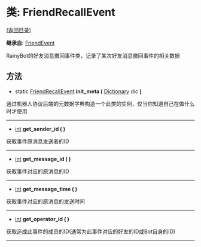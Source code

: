 # 类: FriendRecallEvent

[(返回目录)](./)

**继承自:** [FriendEvent](friendevent.md)

RainyBot的好友消息撤回事件类，记录了某次好友消息撤回事件的相关数据

## 方法

* static [FriendRecallEvent](friendrecallevent.md) **init\_meta (** [Dictionary](https://docs.godotengine.org/en/latest/classes/class\_dictionary.html) dic **)**

通过机器人协议后端的元数据字典构造一个此类的实例，仅当你知道自己在做什么时才使用

***

* [int](https://docs.godotengine.org/en/latest/classes/class\_int.html) **get\_sender\_id ( )**

获取事件原消息发送者的ID

***

* [int](https://docs.godotengine.org/en/latest/classes/class\_int.html) **get\_message\_id ( )**

获取事件对应的原消息的ID

***

* [int](https://docs.godotengine.org/en/latest/classes/class\_int.html) **get\_message\_time ( )**

获取事件对应的原消息的发送时间

***

* [int](https://docs.godotengine.org/en/latest/classes/class\_int.html) **get\_operator\_id ( )**

获取造成此事件的成员的ID(通常为此事件对应的好友的ID或Bot自身的ID)

***
